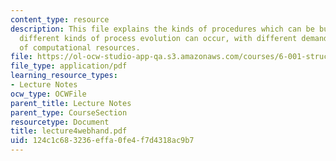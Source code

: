 ```yaml
---
content_type: resource
description: This file explains the kinds of procedures which can be built, and how
  different kinds of process evolution can occur, with different demands in terms
  of computational resources.
file: https://ol-ocw-studio-app-qa.s3.amazonaws.com/courses/6-001-structure-and-interpretation-of-computer-programs-spring-2005/124c1c683236effa0fe4f7d4318ac9b7_lecture4webhand.pdf
file_type: application/pdf
learning_resource_types:
- Lecture Notes
ocw_type: OCWFile
parent_title: Lecture Notes
parent_type: CourseSection
resourcetype: Document
title: lecture4webhand.pdf
uid: 124c1c68-3236-effa-0fe4-f7d4318ac9b7
---
```

